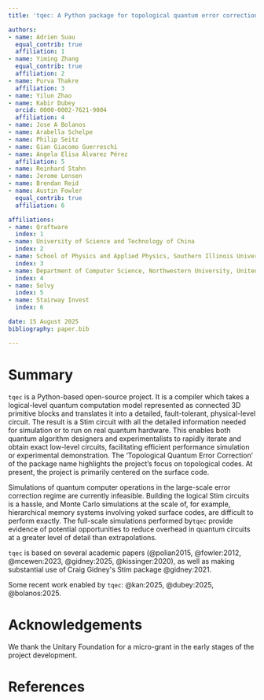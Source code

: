 ```yaml
---
title: 'tqec: A Python package for topological quantum error correction'

authors:
- name: Adrien Suau
  equal_contrib: true
  affiliation: 1
- name: Yiming Zhang
  equal_contrib: true
  affiliation: 2
- name: Purva Thakre
  affiliation: 3
- name: Yilun Zhao
- name: Kabir Dubey
  orcid: 0000-0002-7621-9004
  affiliation: 4
- name: Jose A Bolanos
- name: Arabella Schelpe
- name: Philip Seitz
- name: Gian Giacomo Guerreschi
- name: Ángela Elisa Álvarez Pérez
  affiliation: 5
- name: Reinhard Stahn
- name: Jerome Lensen
- name: Brendan Reid
- name: Austin Fowler
  equal_contrib: true
  affiliation: 6

affiliations:
- name: Qraftware
  index: 1
- name: University of Science and Technology of China
  index: 2
- name: School of Physics and Applied Physics, Southern Illinois University, Carbondale, IL, 62901, USA
  index: 3
- name: Department of Computer Science, Northwestern University, United States
  index: 4
- name: Solvy
  index: 5
- name: Stairway Invest
  index: 6

date: 15 August 2025
bibliography: paper.bib

---
```


# Summary

`tqec` is a Python-based open-source project. It is a compiler which takes a logical-level quantum
computation model represented as connected 3D primitive blocks and translates it into a detailed,
fault-tolerant, physical-level circuit. The result is a Stim circuit with all the detailed
information needed for simulation or to run on real quantum hardware. This enables both quantum algorithm
designers and experimentalists to rapidly iterate and obtain exact low-level circuits, facilitating
efficient performance simulation or experimental demonstration. The ‘Topological Quantum Error Correction’
of the package name highlights the project’s focus on topological codes. At present, the project is
primarily centered on the surface code.

Simulations of quantum computer operations in the large-scale error correction regime are currently
infeasible. Building the logical Stim circuits is a hassle, and Monte Carlo simulations at the scale of,
for example, hierarchical memory systems involving yoked surface codes, are difficult to perform exactly.
The full-scale simulations performed by`tqec` provide evidence of potential opportunities to reduce
overhead in quantum circuits at a greater level of detail than extrapolations.

`tqec` is based on several academic papers (@polian2015, @fowler:2012, @mcewen:2023, @gidney:2025, @kissinger:2020),
as well as making substantial use of Craig Gidney's Stim package @gidney:2021.

Some recent work enabled by `tqec`: @kan:2025, @dubey:2025, @bolanos:2025.

# Acknowledgements

We thank the Unitary Foundation for a micro-grant in the early stages of the project development.

# References
